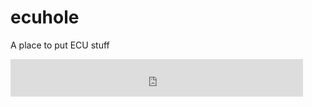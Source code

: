 # ecuhole
A place to put ECU stuff
<iframe src="https://publish.animatron.io/40f62558ceeaf884501bd82c?w=468&h=60&a=1&r=1&c=0" width="468" height="60" frameborder="0"></iframe>

